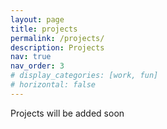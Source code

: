 ```yaml
---
layout: page
title: projects
permalink: /projects/
description: Projects
nav: true
nav_order: 3
# display_categories: [work, fun]
# horizontal: false
---
```


Projects will be added soon
